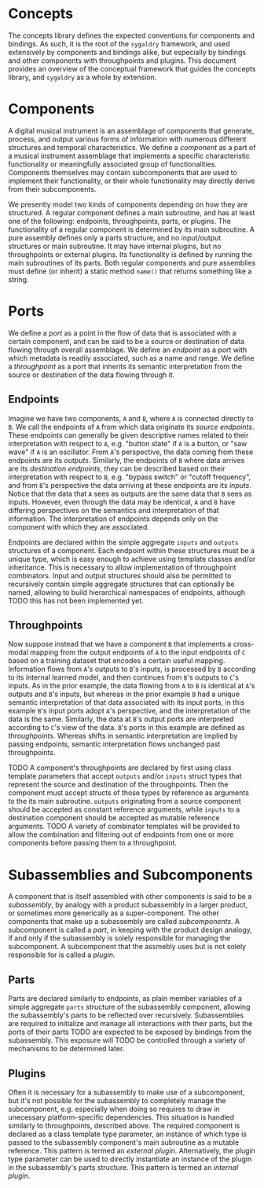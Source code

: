 # Concepts

The concepts library defines the expected conventions for components and
bindings. As such, it is the root of the `sygaldry` framework, and used
extensively by components and bindings alike, but especially by bindings and
other components with throughpoints and plugins. This document provides an
overview of the conceptual framework that guides the concepts library, and
`sygaldry` as a whole by extension.

# Components

A digital musical instrument is an assemblage of components that generate,
process, and output various forms of information with numerous different
structures and temporal characteristics. We define a *component* as a part of a
musical instrument assemblage that implements a specific characteristic
functionality or meaningfully associated group of functionalities. Components
themselves may contain subcomponents that are used to implement their
functionality, or their whole functionality may directly derive from their
subcomponents.

We presently model two kinds of components depending on how they are
structured. A regular component defines a main subroutine, and has at least one
of the following: endpoints, throughpoints, parts, or plugins. The
functionality of a regular component is determined by its main subroutine. A
pure assembly defines only a parts structure, and no input/output structures or
main subroutine. It may have internal plugins, but no throughpoints or external
plugins. Its functionality is defined by running the main subroutines of its
parts. Both regular components and pure assemblies must define (or inherit) a
static method `name()` that returns something like a string.

# Ports

We define a *port* as a point in the flow of data that is associated with a
certain component, and can be said to be a source or destination of data
flowing through overall assemblage. We define an *endpoint* as a port with
which metadata is readily associated, such as a name and range. We define
a *throughpoint* as a port that inherits its semantic interpretation from
the source or destination of the data flowing through it.

## Endpoints

Imagine we have two components, `A` and `B`, where `A` is connected directly to
`B`. We call the endpoints of `A` from which data originate its *source
endpoints*. These endpoints can generally be given descriptive names related to
their interpretation with respect to `A`, e.g. "button state" if `A` is a
button, or "saw wave" if `A` is an oscillator. From `A`'s perspective, the data
coming from these endpoints are its *outputs*. Similarly, the endpoints of `B`
where data arrives are its *destination endpoints*, they can be described based
on their interpretation with respect to `B`, e.g. "bypass switch" or "cutoff
frequency", and from `B`'s perspective the data arriving at these endpoints are
its *inputs*. Notice that the data that `A` sees as outputs are the same data
that `B` sees as inputs. However, even through the data may be identical, `A`
and `B` have differing perspectives on the semantics and interpretation of that
information. The interpretation of endpoints depends only on the component with
which they are associated.

Endpoints are declared within the simple aggregate `inputs` and `outputs`
structures of a component. Each endpoint within these structures must be a
unique type, which is easy enough to achieve using template classes and/or
inheritance. This is necessary to allow implementation of throughpoint
combinators. Input and output structures should also be permitted to
recursively contain simple aggregate structures that can optionally be named,
allowing to build hierarchical namespaces of endpoints, although TODO this has
not been implemented yet.

## Throughpoints

Now suppose instead that we have a component `B` that implements a cross-modal
mapping from the output endpoints of `A` to the input endpoints of `C` based on
a training dataset that encodes a certain useful mapping. Information flows
from `A`'s outputs to `B`'s inputs, is processed by `B` according to its
internal learned model, and then continues from `B`'s outputs to `C`'s inputs.
As in the prior example, the data flowing from `A` to `B` is identical at `A`'s
outputs and `B`'s inputs, but whereas in the prior example `B` had a unique
semantic interpretation of that data associated with its input ports, in this
example `B`'s input ports adopt `A`'s perspective, and the interpretation of
the data is the same. Similarly, the data at `B`'s output ports are interpreted
according to `C`'s view of the data. `B`'s ports in this example are defined as
*throughpoints*. Whereas shifts in semantic interpretation are implied by
passing endpoints, semantic interpretation flows unchanged past throughpoints.

TODO A component's throughpoints are declared by first using class template
parameters that accept `outputs` and/or `inputs` struct types that represent
the source and destination of the throughpoints. Then the component must accept
structs of those types by reference as arguments to the its main
subroutine. `outputs` originating from a source component should be accepted as
constant reference arguments, while `inputs` to a destination component should
be accepted as mutable reference arguments. TODO A variety of combinator
templates will be provided to allow the combination and filtering out of
endpoints from one or more components before passing them to a throughpoint.

# Subassemblies and Subcomponents

A component that is itself assembled with other components is said to be a
*subassembly*, by analogy with a product subassembly in a larger product, or
sometimes more generically as a super-component. The other components that make
up a subassembly are called *subcomponents*. A subcomponent is called a *part*,
in keeping with the product design analogy, if and only if the subassembly is
solely responsible for managing the subcomponent. A subcomponent that the
assmebly uses but is not solely responsible for is called a *plugin*.

## Parts

Parts are declared similarly to endpoints, as plain member variables of a
simple aggregate `parts` structure of the subassembly component, allowing the
subassembly's parts to be reflected over recursively. Subassemblies are
required to initialize and manage all interactions with their parts, but the
ports of their parts TODO are expected to be exposed by bindings from the
subassembly. This exposure will TODO be controlled through a variety of
mechanisms to be determined later.

## Plugins

Often it is necessary for a subassembly to make use of a subcomponent, but it's
not possible for the subassembly to completely manage the subcomponent, e.g.
especially when doing so requires to draw in unecessary platform-specific
dependencies. This situation is handled similarly to throughpoints, described
above. The required component is declared as a class template type parameter,
an instance of which type is passed to the subassembly component's main
subroutine as a mutable reference. This pattern is termed an *external plugin*.
Alternatively, the plugin type parameter can be used to directly instantiate
an instance of the plugin in the subassembly's parts structure. This pattern
is termed an *internal plugin*.
